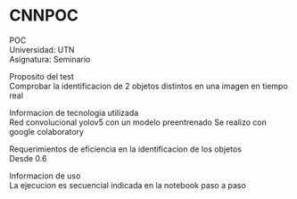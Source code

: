 # CNNPOC
POC\
Universidad: UTN\
Asignatura: Seminario


Proposito del test\
Comprobar la identificacion de 2 objetos distintos en una imagen en tiempo real

Informacion de tecnologia utilizada\
Red convolucional yolov5 con un modelo preentrenado
Se realizo con google colaboratory

Requerimientos de eficiencia en la identificacion de los objetos\
Desde 0.6 

Informacion de uso\
La ejecucion es secuencial indicada en la notebook paso a paso







